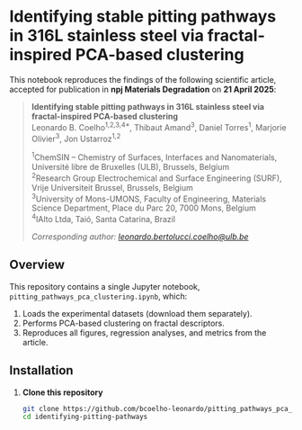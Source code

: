 # Identifying stable pitting pathways in 316L stainless steel via fractal-inspired PCA-based clustering

This notebook reproduces the findings of the following scientific article, accepted for publication in **npj Materials Degradation** on **21 April 2025**:

> **Identifying stable pitting pathways in 316L stainless steel via fractal-inspired PCA-based clustering**  
> Leonardo B. Coelho<sup>1,2,3,4*</sup>, Thibaut Amand<sup>3</sup>, Daniel Torres<sup>1</sup>, Marjorie Olivier<sup>3</sup>, Jon Ustarroz<sup>1,2</sup>  
>  
> <sup>1</sup>ChemSIN – Chemistry of Surfaces, Interfaces and Nanomaterials, Université libre de Bruxelles (ULB), Brussels, Belgium  
> <sup>2</sup>Research Group Electrochemical and Surface Engineering (SURF), Vrije Universiteit Brussel, Brussels, Belgium  
> <sup>3</sup>University of Mons-UMONS, Faculty of Engineering, Materials Science Department, Place du Parc 20, 7000 Mons, Belgium  
> <sup>4</sup>IAlto Ltda, Taió, Santa Catarina, Brazil  
>  
> *Corresponding author: leonardo.bertolucci.coelho@ulb.be*

## Overview

This repository contains a single Jupyter notebook, `pitting_pathways_pca_clustering.ipynb`, which:

1. Loads the experimental datasets (download them separately).  
2. Performs PCA-based clustering on fractal descriptors.  
3. Reproduces all figures, regression analyses, and metrics from the article.

## Installation

1. **Clone this repository**  
   ```bash
   git clone https://github.com/bcoelho-leonardo/pitting_pathways_pca_clustering.git
   cd identifying-pitting-pathways
